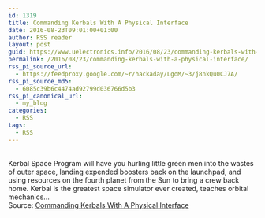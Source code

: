 ```yaml
---
id: 1319
title: Commanding Kerbals With A Physical Interface
date: 2016-08-23T09:01:00+01:00
author: RSS reader
layout: post
guid: https://www.uelectronics.info/2016/08/23/commanding-kerbals-with-a-physical-interface/
permalink: /2016/08/23/commanding-kerbals-with-a-physical-interface/
rss_pi_source_url:
  - https://feedproxy.google.com/~r/hackaday/LgoM/~3/j8nkQu0CJ7A/
rss_pi_source_md5:
  - 6085c39b6c4474ad92799d036766d5b3
rss_pi_canonical_url:
  - my_blog
categories:
  - RSS
tags:
  - RSS
---
```

&#013;  
Kerbal Space Program will have you hurling little green men into the wastes of outer space, landing expended boosters back on the launchpad, and using resources on the fourth planet from the Sun to bring a crew back home. Kerbal is the greatest space simulator ever created, teaches orbital mechanics…&#013;  
Source: <a href="https://feedproxy.google.com/~r/hackaday/LgoM/~3/j8nkQu0CJ7A/" target="_blank">Commanding Kerbals With A Physical Interface</a>
